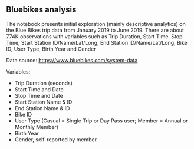 ## Bluebikes analysis
The notebook presents initial exploration (mainly descriptive analytics) on the Blue Bikes trip data from January 2019 to June 2019. There are about 774K observations with variables such as Trip Duration, Start Time, Stop Time, Start Station ID/Name/Lat/Long, End Station ID/Name/Lat/Long, Bike ID, User Type, Birth Year and Gender

Data source: https://www.bluebikes.com/system-data 

Variables:
- Trip Duration (seconds)
- Start Time and Date
- Stop Time and Date
- Start Station Name & ID
- End Station Name & ID
- Bike ID
- User Type (Casual = Single Trip or Day Pass user; Member = Annual or Monthly Member)
- Birth Year
- Gender, self-reported by member
